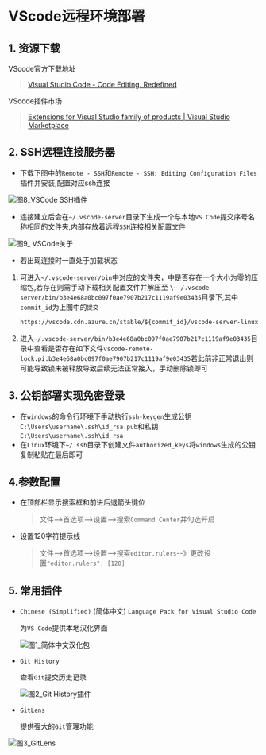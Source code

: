 # VScode远程环境部署

## 1. 资源下载

VScode官方下载地址

> [Visual Studio Code - Code Editing. Redefined](https://code.visualstudio.com/)

VScode插件市场

> [Extensions for Visual Studio family of products | Visual Studio Marketplace](https://marketplace.visualstudio.com/VSCode)

## 2. SSH远程连接服务器

* 下载下图中的`Remote - SSH`和`Remote - SSH: Editing Configuration Files`插件并安装,配置对应ssh连接

<img src="./image/图8_VSCode SSH插件.png" alt="图8_VSCode SSH插件" />

* 连接建立后会在`~/.vscode-server`目录下生成一个与本地`VS Code`提交序号名称相同的文件夹,内部存放着远程`SSH`连接相关配置文件

<img src="./image/图9_ VSCode关于.png" alt="图9_ VSCode关于" />

* 若出现连接时一直处于加载状态

1. 可进入`~/.vscode-server/bin`中对应的文件夹，中是否存在一个大小为零的压缩包,若存在则需手动下载相关配置文件并解压至 `\~ /.vscode-server/bin/b3e4e68a0bc097f0ae7907b217c1119af9e03435`目录下,其中`commit_id`为上图中的`提交`

   ```html
   https://vscode.cdn.azure.cn/stable/${commit_id}/vscode-server-linux-x64.tar.gz
   ```

2.   进入`~/.vscode-server/bin/b3e4e68a0bc097f0ae7907b217c1119af9e03435`目录中查看是否存在如下文件`vscode-remote-lock.pi.b3e4e68a0bc097f0ae7907b217c1119af9e03435`若此前非正常退出则可能导致锁未被释放导致后续无法正常接入，手动删除锁即可

## 3. 公钥部署实现免密登录

* 在`windows`的命令行环境下手动执行`ssh-keygen`生成公钥`C:\Users\username\.ssh\id_rsa.pub`和私钥`C:\Users\username\.ssh\id_rsa`
* 在`Linux`环境下`~/.ssh`目录下创建文件`authorized_keys`将`windows`生成的公钥复制粘贴在最后即可

## 4.参数配置

* 在顶部栏显示搜索框和前进后退箭头键位

  > 文件–>首选项–>设置–>搜索`Command Center`并勾选开启

* 设置120字符提示线

  > 文件–>首选项–>设置–>搜索`editor.rulers`--》更改设置`"editor.rulers": [120]`

## 5. 常用插件

* `Chinese (Simplified)` (简体中文) `Language Pack for Visual Studio Code`

  为`VS Code`提供本地汉化界面

  <img src="./image/图1_简体中文汉化包.png" alt="图1_简体中文汉化包" />

* `Git History`

  查看`Git`提交历史记录

  <img src="./image/图2_Git History插件.png" alt="图2_Git History插件" />

* `GitLens`

  提供强大的`Git`管理功能

<img src="./image/图3_GitLens.png" alt="图3_GitLens" />

